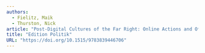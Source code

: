 ```yaml
---
authors:
  - Fielitz, Maik
  - Thurston, Nick
article: "Post-Digital Cultures of the Far Right: Online Actions and Offline Consequences in Europe and the US"
title: "Edition Politik"
URL: "https://doi.org/10.1515/9783839446706"
---
```

